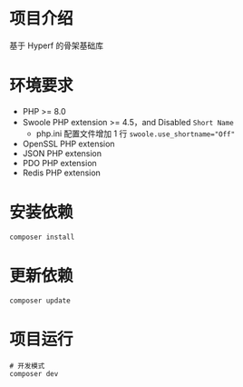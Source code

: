 # 项目介绍

基于 Hyperf 的骨架基础库

# 环境要求
 - PHP >= 8.0
 - Swoole PHP extension >= 4.5，and Disabled `Short Name`
   - php.ini 配置文件增加 1 行 `swoole.use_shortname="Off"`
 - OpenSSL PHP extension
 - JSON PHP extension
 - PDO PHP extension
 - Redis PHP extension
 
# 安装依赖

```
composer install
```


# 更新依赖

```
composer update
```

# 项目运行

```
# 开发模式
composer dev
```


